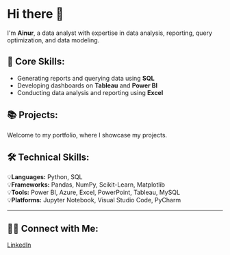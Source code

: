 # Hi there 👋  
I'm **Ainur**, a data analyst with expertise in data analysis, reporting, query optimization, and data modeling.

## 📌 Core Skills:
- Generating reports and querying data using **SQL**
- Developing dashboards on **Tableau** and **Power BI**
- Conducting data analysis and reporting using **Excel**




## 📚 Projects:
Welcome to my portfolio, where I showcase my projects.




## 🛠️ Technical Skills:
💡**Languages:** Python, SQL  
💡**Frameworks:** Pandas, NumPy, Scikit-Learn, Matplotlib  
💡**Tools:** Power BI, Azure, Excel, PowerPoint, Tableau, MySQL  
💡**Platforms:** Jupyter Notebook, Visual Studio Code, PyCharm  

---

## 👋🏻 Connect with Me:  
[LinkedIn](in/ainur-asyikin-9a8617213)

